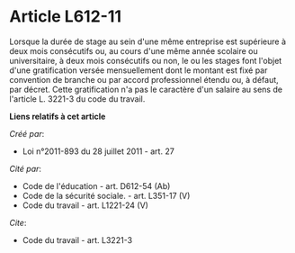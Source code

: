 # Article L612-11

Lorsque la durée de stage au sein d'une même entreprise est supérieure à deux mois consécutifs ou, au cours d'une même année
scolaire ou universitaire, à deux mois consécutifs ou non, le ou les stages font l'objet d'une gratification versée
mensuellement dont le montant est fixé par convention de branche ou par accord professionnel étendu ou, à défaut, par décret.
Cette gratification n'a pas le caractère d'un salaire au sens de l'article L. 3221-3 du code du travail.

**Liens relatifs à cet article**

_Créé par_:

  - Loi n°2011-893 du 28 juillet 2011 - art. 27

_Cité par_:

  - Code de l'éducation - art. D612-54 (Ab)
  - Code de la sécurité sociale. - art. L351-17 (V)
  - Code du travail - art. L1221-24 (V)

_Cite_:

  - Code du travail - art. L3221-3
